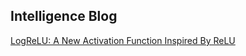 Intelligence Blog
----
[LogReLU: A New Activation Function Inspired By ReLU](https://microic.github.io/ai/log_relu)
